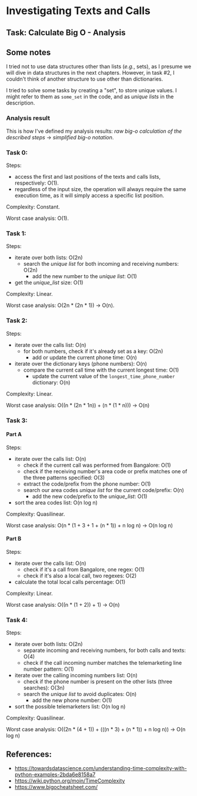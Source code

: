 # Investigating Texts and Calls
## Task: Calculate Big O - Analysis

## Some notes

I tried not to use data structures other than lists (_e.g._, sets), as I presume we will dive in data structures in the next chapters.
However, in task #2, I couldn't think of another structure to use other than dictionaries.

I tried to solve some tasks by creating a "set", to store unique values. I might refer to them as `some_set` in the code, 
and as _unique lists_ in the description.

### Analysis result

This is how I've defined my analysis results: _raw big-o calculation of the described steps_ -> _simplified big-o notation_.

### Task 0:

Steps:
- access the first and last positions of the texts and calls lists, respectively: O(1).
- regardless of the input size, the operation will always require the same execution time, 
  as it will simply access a specific list position.

Complexity: Constant.

Worst case analysis: O(1).


### Task 1:

Steps:
- iterate over both lists: O(2n)
  - search the _unique list_ for both incoming and receiving numbers: O(2n)
    - add the new number to the _unique list_: O(1)
- get the _unique_list_ size: O(1)

Complexity: Linear.

Worst case analysis: O(2n * (2n * 1)) -> O(n).


### Task 2:

Steps:
- iterate over the calls list: O(n)
  - for both numbers, check if it's already set as a key: O(2n)
    - add or update the current phone time: O(n)
- iterate over the dictionary keys (phone numbers): O(n)
  - compare the current call time with the current longest time: O(1)
    - update the current value of the `longest_time_phone_number` dictionary: O(n)
  
Complexity: Linear.

Worst case analysis: O((n * (2n * 1n)) + (n * (1 * n))) -> O(n)

### Task 3:

#### Part A

Steps:
- iterate over the calls list: O(n)
  - check if the current call was performed from Bangalore: O(1)
  - check if the receiving number's area code or prefix matches one of the three patterns specified: O(3)
  - extract the code/prefix from the phone number: O(1)
  - search our area codes _unique list_ for the current code/prefix: O(n)
    - add the new code/prefix to the _unique_list_: O(1)
- sort the area codes list: O(n log n)

Complexity: Quasilinear.

Worst case analysis: O(n * (1 + 3 + 1 + (n * 1)) + n log n) -> O(n log n)

#### Part B

Steps:
- iterate over the calls list: O(n)
  - check if it's a call from Bangalore, one regex: O(1)
  - check if it's also a local call, two regexes: O(2)
- calculate the total local calls percentage: O(1)

Complexity: Linear.

Worst case analysis: O((n * (1 + 2)) + 1) -> O(n)

### Task 4:

Steps:
- iterate over both lists: O(2n)
  - separate incoming and receiving numbers, for both calls and texts: O(4)
  - check if the call incoming number matches the telemarketing line number pattern: O(1)
- iterate over the calling incoming numbers list: O(n)
  - check if the phone number is present on the other lists (three searches): O(3n)
  - search the _unique list_ to avoid duplicates: O(n)
    - add the new phone number: O(1)
- sort the possible telemarketers list: O(n log n) 

Complexity: Quasilinear.

Worst case analysis: O((2n * (4 + 1)) + (((n * 3) + (n * 1)) + n log n)) -> O(n log n)


## References:

- https://towardsdatascience.com/understanding-time-complexity-with-python-examples-2bda6e8158a7
- https://wiki.python.org/moin/TimeComplexity
- https://www.bigocheatsheet.com/
